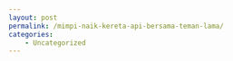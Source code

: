```yaml
---
layout: post
permalink: /mimpi-naik-kereta-api-bersama-teman-lama/
categories:
    - Uncategorized
---
```


